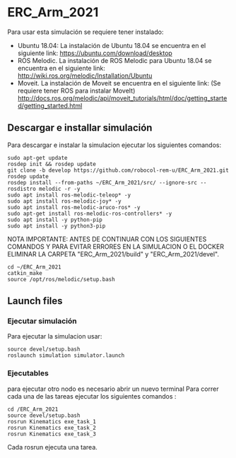 # ERC_Arm_2021
Para usar esta simulación se requiere tener instalado:
- Ubuntu 18.04:
La instalación de Ubuntu 18.04 se encuentra en el siguiente link:
https://ubuntu.com/download/desktop
- ROS Melodic. 
La instalación de ROS Melodic para Ubuntu 18.04 se encuentra en el siguiente link: 
http://wiki.ros.org/melodic/Installation/Ubuntu
- Moveit. 
La instalación de Moveit se encuentra en el siguiente link: (Se requiere tener ROS para instalar MoveIt) 
http://docs.ros.org/melodic/api/moveit_tutorials/html/doc/getting_started/getting_started.html

## Descargar e installar simulación

Para descargar e instalar la simulacion ejecutar los siguientes comandos:


```console
sudo apt-get update
rosdep init && rosdep update
git clone -b develop https://github.com/robocol-rem-u/ERC_Arm_2021.git
rosdep update
rosdep install --from-paths ~/ERC_Arm_2021/src/ --ignore-src --rosdistro melodic -r -y
sudo apt install ros-melodic-teleop* -y
sudo apt install ros-melodic-joy* -y
sudo apt install ros-melodic-aruco-ros* -y
sudo apt-get install ros-melodic-ros-controllers* -y
sudo apt install -y python-pip
sudo apt install -y python3-pip
```
NOTA IMPORTANTE: ANTES DE CONTINUAR CON LOS SIGUIENTES COMANDOS Y PARA EVITAR ERRORES EN LA SIMULACION O EL DOCKER ELIMINAR LA CARPETA "ERC_Arm_2021/build" y "ERC_Arm_2021/devel".  

```console
cd ~/ERC_Arm_2021
catkin_make
source /opt/ros/melodic/setup.bash
```
## Launch files

### Ejecutar simulación


Para ejecutar la simulacion usar:

```console
source devel/setup.bash
roslaunch simulation simulator.launch
```

### Ejecutables

para ejecutar otro nodo es necesario abrir un nuevo terminal
Para correr cada una de las tareas ejecutar los siguientes comandos :

 ```console
cd /ERC_Arm_2021
source devel/setup.bash
rosrun Kinematics exe_task_1
rosrun Kinematics exe_task_2
rosrun Kinematics exe_task_3
```
Cada rosrun ejecuta una tarea.


